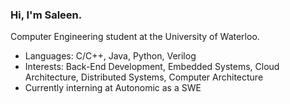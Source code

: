 ### Hi, I'm Saleen.

Computer Engineering student at the University of Waterloo.

- Languages: C/C++, Java, Python, Verilog
- Interests: Back-End Development, Embedded Systems, Cloud Architecture, Distributed Systems, Computer Architecture
- Currently interning at Autonomic as a SWE
